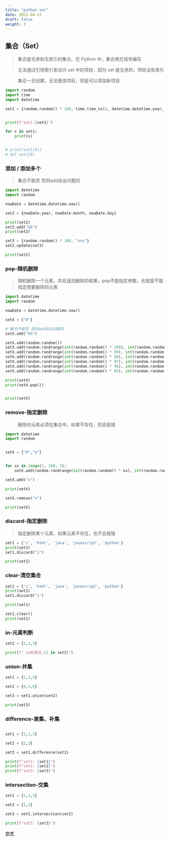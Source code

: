 ```yaml
---
title: "python set"
date: 2021-04-15
draft: false
weight: 3
---
```


## 集合（Set）

> 集合是无序和无索引的集合。在 Python 中，集合用花括号编写

> 无法通过引用索引来访问 set 中的项目，因为 set 是无序的，项目没有索引

> 集合一旦创建，无法更改项目，但是可以添加新项目

```python
import random
import time
import datetime

set1 = {random.random() * 100, time.time_ns(), datetime.datetime.year, datetime.datetime.month, datetime.datetime.day}


print(f"set1:{set1}")

for x in set1:
    print(x)


# print(set1[0])
# del set1[0]
```

### 添加 / 添加多个

> 集合不能空 否则add会出问题的

```python
import datetime
import random

nowDate = datetime.datetime.now()

set2 = {nowDate.year, nowDate.month, nowDate.day}

print(set2)
set2.add("kk")
print(set2)

set3 = {random.random() * 100, "vvv"}
set2.update(set3)

print(set2)

```




### pop-随机删除

> 随机删除一个元素，并且返回删除的结果。pop不能指定参数，也就是不能指定想要删除的元素


```python
import datetime
import random

nowDate = datetime.datetime.now()

setX = {"0"}

# 集合不能空 否则add会出问题的
setX.add("hh")

setX.add(random.random())
setX.add(random.randrange(int(random.random() * 100), int(random.random() * 100)+100))
setX.add(random.randrange(int(random.random() * 99), int(random.random() * 100)+100))
setX.add(random.randrange(int(random.random() * 98), int(random.random() * 100)+100))
setX.add(random.randrange(int(random.random() * 97), int(random.random() * 100)+100))
setX.add(random.randrange(int(random.random() * 96), int(random.random() * 100)+100))
setX.add(random.randrange(int(random.random() * 95), int(random.random() * 100)+100))

print(setX)
print(setX.pop())


print(setX)

```

### remove-指定删除

> 删除的元素必须在集合中。如果不存在，则会报错

```python
import datetime
import random


setX = {"0","a"}


for xx in range(1, 300, 5):
    setX.add(random.randrange(int(random.random() * xx), int(random.random() * xx+100)+100))

setX.add("v")

print(setX)

setX.remove("v")

print(setX)
```


### discard-指定删除

> 指定删除某个元素，如果元素不存在，也不会报错


```python
set1 = {'c', 'html', 'java', 'javascript', 'python'}
print(set1)
set1.discard("1")

print(set1)
```


### clear-清空集合

```python
set1 = {'c', 'html', 'java', 'javascript', 'python'}
print(set1)
set1.discard("1")

print(set1)

set1.clear()
print(set1)

```


### in-元素判断


```python
set2 = {1,2,3}

print(f" in的用法:{1 in set2}")
```

### union-并集

```python
set1 = {2,3,4}

set2 = {4,5,6}

set3 = set1.union(set2)

print(set3)


```


### difference-差集、补集

```python

set1 = {1,2,3}

set2 = {2,3}

set3 = set1.difference(set2)

print(f"set1: {set1}")
print(f"set2: {set2}")
print(f"set3: {set3}")
```

### intersection-交集

```python
set1 = {1,2,3}

set2 = {1,2}

set3 = set1.intersection(set2)

print(f"set3: {set3}")


```




[参考](https://zhuanlan.zhihu.com/p/404175485)
